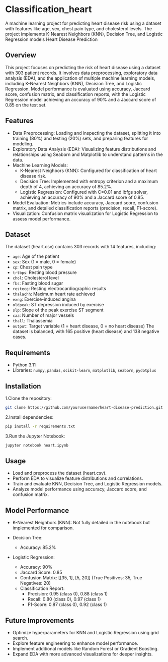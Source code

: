 # Classification_heart
A machine learning project for predicting heart disease risk using a dataset with features like age, sex, chest pain type, and cholesterol levels. The project implements K-Nearest Neighbors (KNN), Decision Tree, and Logistic Regression models
Heart Disease Prediction
## Overview
This project focuses on predicting the risk of heart disease using a dataset with 303 patient records. It involves data preprocessing, exploratory data analysis (EDA), and the application of multiple machine learning models, including K-Nearest Neighbors (KNN), Decision Tree, and Logistic Regression. Model performance is evaluated using accuracy, Jaccard score, confusion matrix, and classification reports, with the Logistic Regression model achieving an accuracy of 90% and a Jaccard score of 0.85 on the test set.

## Features
- Data Preprocessing: Loading and inspecting the dataset, splitting it into training (80%) and testing (20%) sets, and preparing features for modeling.
- Exploratory Data Analysis (EDA): Visualizing feature distributions and relationships using Seaborn and Matplotlib to understand patterns in the data.
- Machine Learning Models:
    - K-Nearest Neighbors (KNN): Configured for classification of heart disease risk.
    - Decision Tree: Implemented with entropy criterion and a maximum depth of 4, achieving an accuracy of 85.2%.
    - Logistic Regression: Configured with C=0.01 and lbfgs solver, achieving an accuracy of 90% and a Jaccard score of 0.85.
- Model Evaluation: Metrics include accuracy, Jaccard score, confusion matrix, and detailed classification reports (precision, recall, F1-score).
- Visualization: Confusion matrix visualization for Logistic Regression to assess model performance.

## Dataset
The dataset (heart.csv) contains 303 records with 14 features, including:

- `age`: Age of the patient
- `sex`: Sex (1 = male, 0 = female)
- `cp`: Chest pain type
- `trtbps`: Resting blood pressure
- `chol`: Cholesterol level
- `fbs`: Fasting blood sugar
- `restecg`: Resting electrocardiographic results
- `thalachh`: Maximum heart rate achieved
- `exng`: Exercise-induced angina
- `oldpeak`: ST depression induced by exercise
- `slp`: Slope of the peak exercise ST segment
- `caa`: Number of major vessels
- `thall`: Thalassemia
- `output`: Target variable (1 = heart disease, 0 = no heart disease)
The dataset is balanced, with 165 positive (heart disease) and 138 negative cases.

## Requirements
- Python 3.11
- Libraries: `numpy`, `pandas`, `scikit-learn`, `matplotlib`, `seaborn`, `pydotplus`

## Installation

1.Clone the repository:
```bash
git clone https://github.com/yourusername/heart-disease-prediction.git
```
2.Install dependencies:
```bash
pip install -r requirements.txt
```

3.Run the Jupyter Notebook:
```bash
jupyter notebook heart.ipynb
```
## Usage
- Load and preprocess the dataset (heart.csv).
- Perform EDA to visualize feature distributions and correlations.
- Train and evaluate KNN, Decision Tree, and Logistic Regression models.
- Analyze model performance using accuracy, Jaccard score, and confusion matrix.

## Model Performance
- K-Nearest Neighbors (KNN): Not fully detailed in the notebook but implemented for comparison.
- Decision Tree:
    - Accuracy: 85.2%


- Logistic Regression:
  - Accuracy: 90%
  - Jaccard Score: 0.85
  - Confusion Matrix: [[35, 1], [5, 20]] (True Positives: 35, True Negatives: 20)
  - Classification Report:
    - Precision: 0.95 (class 0), 0.88 (class 1)
    - Recall: 0.80 (class 0), 0.97 (class 1)
    - F1-Score: 0.87 (class 0), 0.92 (class 1)

## Future Improvements
- Optimize hyperparameters for KNN and Logistic Regression using grid search.
- Explore feature engineering to enhance model performance.
- Implement additional models like Random Forest or Gradient Boosting.
- Expand EDA with more advanced visualizations for deeper insights.
